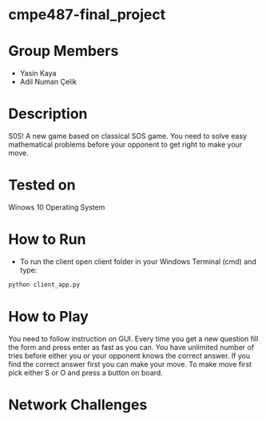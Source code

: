 # cmpe487-final_project
# Group Members
- Yasin Kaya 
- Adil Numan Çelik

# Description
S0S! A new game based on classical SOS game.
You need to solve easy mathematical problems before your opponent to get right to make your move.

# Tested on
Winows 10 Operating System

# How to Run
- To run the client open client folder in your Windows Terminal (cmd) and type:
```bash
python client_app.py
```
# How to Play
You need to follow instruction on GUI. 
Every time you get a new question fill the form and press enter as fast as you can.
You have unlimited number of tries before either you or your opponent knows the correct answer.
If you find the correct answer first you can make your move. 
To make move first pick either S or O and press a button on board. 

# Network Challenges
